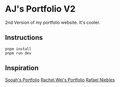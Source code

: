 # AJ's Portfolio V2

2nd Version of my portfolio website. It's cooler.

## Instructions

```
pnpm install
pnpm run dev
```

## Inspiration

[Sooah's Portfolio](https://www.sooahs-room-folio.com/)
[Rachel Wei's Portfolio](https://rachelqrwei.ca/)
[Rafael Niebles](https://www.rnieb.dev/)